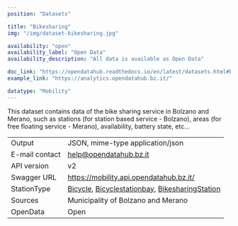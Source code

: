 ```yaml
---
position: "Datasets"

title: "Bikesharing"
img: "/img/dataset-bikesharing.jpg"

availability: "open"
availability_label: "Open Data"
availability_description: "All data is available as Open Data"

doc_link: "https://opendatahub.readthedocs.io/en/latest/datasets.html#bikesharing-dataset"
example_link: "https://analytics.opendatahub.bz.it/"

datatype: "Mobility"
---
```


This dataset contains data of the bike sharing service in Bolzano and Merano, such as stations (for station based service - Bolzano), areas (for free floating service - Merano), availability, battery state, etc...

|                |                                                                     |
| :------------- | ------------------------------------------------------------------- |
| Output         | JSON, mime-type application/json                                    |
| E-mail contact | help@opendatahub.bz.it                                              |
| API version    | v2                                                                  |
| Swagger URL    | https://mobility.api.opendatahub.bz.it/                             |
| StationType    | [Bicycle](https://mobility.api.opendatahub.bz.it/v2/flat/Bicycle), [Bicyclestationbay](https://mobility.api.opendatahub.bz.it/v2/flat/Bicyclestationbay), [BikesharingStation](https://mobility.api.opendatahub.bz.it/v2/flat/BikesharingStation) |
| Sources        | Municipality of Bolzano and Merano                                  |
| OpenData       | Open                                                                |
